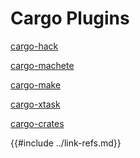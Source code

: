 # Cargo Plugins

[cargo-hack][cargo-hack]

[cargo-machete][cargo-machete]

[cargo-make][cargo-make]

[cargo-xtask][cargo-xtask]

[cargo-crates][cargo-crates]

[cargo-crates]: https://github.com/ThePuzzlemaker/cargo-crates
[cargo-hack]: https://github.com/taiki-e/cargo-hack
[cargo-machete]: https://github.com/bnjbvr/cargo-machete
[cargo-make]: https://github.com/sagiegurari/cargo-make
[cargo-xtask]: https://github.com/matklad/cargo-xtask
{{#include ../link-refs.md}}

